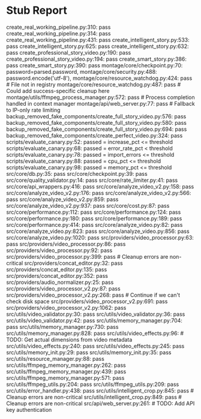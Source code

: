 # Stub Report

create_real_working_pipeline.py:310: pass
create_real_working_pipeline.py:314: pass
create_real_working_pipeline.py:431: pass
create_intelligent_story.py:533: pass
create_intelligent_story.py:625: pass
create_intelligent_story.py:632: pass
create_professional_story_video.py:190: pass
create_professional_story_video.py:194: pass
create_smart_story.py:386: pass
create_smart_story.py:390: pass
montage/core/checkpoint.py:70: password=parsed.password,
montage/core/security.py:488: password.encode('utf-8'),
montage/core/resource_watchdog.py:424: pass  # File not in registry
montage/core/resource_watchdog.py:487: pass  # Could add success-specific cleanup here
montage/utils/ffmpeg_process_manager.py:572: pass  # Process completion handled in context manager
montage/api/web_server.py:77: pass  # Fallback to IP-only rate limiting
backup_removed_fake_components/create_full_story_video.py:576: pass
backup_removed_fake_components/create_full_story_video.py:580: pass
backup_removed_fake_components/create_full_story_video.py:694: pass
backup_removed_fake_components/create_perfect_video.py:324: pass
scripts/evaluate_canary.py:52: passed = increase_pct <= threshold
scripts/evaluate_canary.py:68: passed = error_rate_pct < threshold
scripts/evaluate_canary.py:78: passed = import_errors <= threshold
scripts/evaluate_canary.py:88: passed = cpu_pct <= threshold
scripts/evaluate_canary.py:98: passed = memory_pct <= threshold
src/core/db.py:35: pass
src/core/checkpoint.py:39: pass
src/core/quality_validator.py:14: pass
src/core/rate_limiter.py:41: pass
src/core/api_wrappers.py:416: pass
src/core/analyze_video_v2.py:158: pass
src/core/analyze_video_v2.py:176: pass
src/core/analyze_video_v2.py:566: pass
src/core/analyze_video_v2.py:859: pass
src/core/analyze_video_v2.py:937: pass
src/core/cost.py:87: pass
src/core/performance.py:112: pass
src/core/performance.py:124: pass
src/core/performance.py:180: pass
src/core/performance.py:189: pass
src/core/performance.py:414: pass
src/core/analyze_video.py:82: pass
src/core/analyze_video.py:823: pass
src/core/analyze_video.py:856: pass
src/core/analyze_video.py:1020: pass
src/providers/video_processor.py:63: pass
src/providers/video_processor.py:86: pass
src/providers/video_processor.py:92: pass
src/providers/video_processor.py:399: pass  # Cleanup errors are non-critical
src/providers/concat_editor.py:32: pass
src/providers/concat_editor.py:135: pass
src/providers/concat_editor.py:352: pass
src/providers/audio_normalizer.py:25: pass
src/providers/video_processor_v2.py:87: pass
src/providers/video_processor_v2.py:268: pass  # Continue if we can't check disk space
src/providers/video_processor_v2.py:691: pass
src/providers/video_processor_v2.py:1062: pass
src/utils/video_validator.py:30: pass
src/utils/video_validator.py:36: pass
src/utils/video_validator.py:42: pass
src/utils/memory_manager.py:704: pass
src/utils/memory_manager.py:730: pass
src/utils/memory_manager.py:828: pass
src/utils/video_effects.py:96: # TODO: Get actual dimensions from video metadata
src/utils/video_effects.py:240: pass
src/utils/video_effects.py:245: pass
src/utils/memory_init.py:29: pass
src/utils/memory_init.py:35: pass
src/utils/resource_manager.py:88: pass
src/utils/ffmpeg_memory_manager.py:262: pass
src/utils/ffmpeg_memory_manager.py:439: pass
src/utils/ffmpeg_memory_manager.py:571: pass
src/utils/ffmpeg_utils.py:204: pass
src/utils/ffmpeg_utils.py:209: pass
src/utils/error_handler.py:438: pass
src/utils/intelligent_crop.py:845: pass  # Cleanup errors are non-critical
src/utils/intelligent_crop.py:849: pass  # Cleanup errors are non-critical
src/api/web_server.py:261: # TODO: Add API key authentication
